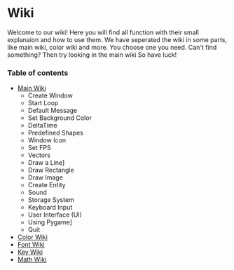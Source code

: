 # Wiki

Welcome to our wiki! Here you will find all function with their small explanaion and how to use them.
We have seperated the wiki in some parts, like main wiki, color wiki and more. You choose one you need.
Can't find something? Then try looking in the main wiki
So have luck!

### Table of contents

 - [Main Wiki](wiki.md)
	 - Create Window
	 - Start Loop
	 - Default Message
	 - Set Background Color
	 - DeltaTime
	 - Predefined Shapes
	 - Window Icon
	 - Set FPS
	 - Vectors
	 - Draw a Line]
	 - Draw Rectangle
	 - Draw Image
	 - Create Entity
	 - Sound
	 - Storage System
	 - Keyboard Input
	 - User Interface (UI)
	 - Using Pygame]
	 - Quit
 - [Color Wiki](color.md)
 - [Font Wiki](fonts.md)
 - [Key Wiki](keys.md)
 - [Math Wiki](math.md)

